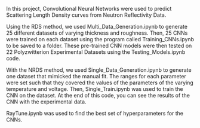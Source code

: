 In this project, Convolutional Neural Networks were used to predict Scattering Length Density curves from Neutron Reflectivity Data.

Using the RDS method, we used Multi_Data_Generation.ipynb to generate 25 different datasets of varying thickness and roughness. Then, 25 CNNs were trained on each dataset using the program called Training_CNNs.ipynb to be saved to a folder. These pre-trained CNN models were then tested on 22 Polyzwitterion Experimental Datasets using the Testing_Models.ipynb code.

With the NRDS method, we used Single_Data_Generation.ipynb to generate one dataset that mimicked the manual fit. The ranges for each parameter were set such that they covered the values of the parameters of the varying temperature and voltage. Then, Single_Train.ipynb was used to train the CNN on the dataset. At the end of this code, you can see the results of the CNN with the experimental data.

RayTune.ipynb was used to find the best set of hyperparameters for the CNNs.